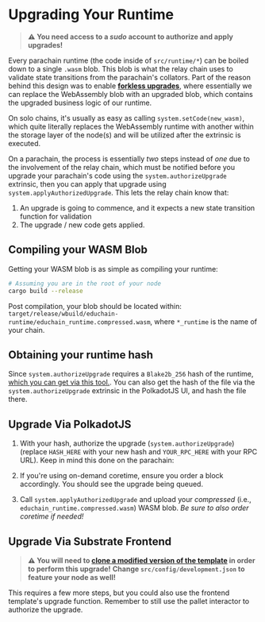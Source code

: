 # Upgrading Your Runtime

> **⚠️ You need access to a *sudo* account to authorize and apply upgrades!**

Every parachain runtime (the code inside of `src/runtime/*`) can be boiled down to a single `.wasm` blob.  This blob is what the relay chain uses to validate state transitions from the parachain's collators.  Part of the reason behind this design was to enable [**forkless upgrades**](https://wiki.polkadot.network/docs/learn-runtime-upgrades), where essentially we can replace the WebAssembly blob with an upgraded blob, which contains the upgraded business logic of our runtime.

On solo chains, it's usually as easy as calling `system.setCode(new_wasm)`, which quite literally replaces the WebAssembly runtime with another within the storage layer of the node(s) and will be utilized after the extrinsic is executed.

On a parachain, the process is essentially *two* steps instead of *one* due to the involvement of the relay chain, which must be notified before you upgrade your parachain's code using the `system.authorizeUpgrade` extrinsic, then you can apply that upgrade using `system.applyAuthorizedUpgrade`.  This lets the relay chain know that:

1. An upgrade is going to commence, and it expects a new state transition function for validation
2. The upgrade / new code gets applied.


## Compiling your WASM Blob

Getting your WASM blob is as simple as compiling your runtime:

```sh
# Assuming you are in the root of your node
cargo build --release
```

Post compilation, your blob should be located within: `target/release/wbuild/educhain-runtime/educhain_runtime.compressed.wasm`, where `*_runtime` is the name of your chain.

## Obtaining your runtime hash

Since `system.authorizeUpgrade` requires a `Blake2b_256` hash of the runtime, [which you can get via this tool.](https://toolkitbay.com/tkb/tool/BLAKE2b_256).  You can also get the hash of the file via the `system.authorizeUpgrade` extrinsic in the PolkadotJS UI, and hash the file there.

## Upgrade Via PolkadotJS

1. With your hash, authorize the upgrade (`system.authorizeUpgrade`) (replace `HASH_HERE` with your new hash and `YOUR_RPC_HERE` with your RPC URL). Keep in mind this done on the parachain:

2. If you're using on-demand coretime, ensure you order a block accordingly.  You should see the upgrade being queued.

3. Call `system.applyAuthorizedUpgrade` and upload your *compressed* (i.e., `educhain_runtime.compressed.wasm`) WASM blob.  *Be sure to also order coretime if needed!*

## Upgrade Via Substrate Frontend

> **⚠️ You will need to [clone a modified version of the template](https://github.com/CrackTheCode016/substrate-front-end-template) in order to perform this upgrade!**
> **Change `src/config/development.json` to feature your node as well!**

This requires a few more steps, but you could also use the frontend template's upgrade function.  Remember to still use the pallet interactor to authorize the upgrade.

